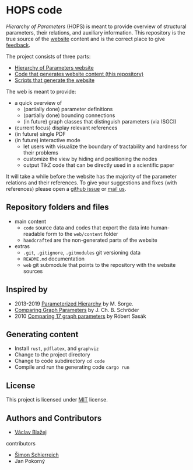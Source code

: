 # HOPS code

*Hierarchy of Parameters* (HOPS) is meant to provide overview of structural parameters, their relations, and auxiliary information.
This repository is the true source of the [website](https://vaclavblazej.github.io/parameters/) content and is the correct place to give [feedback](https://github.com/vaclavblazej/parameters/issues).

The project consists of three parts:

* [Hierarchy of Parameters website](https://vaclavblazej.github.io/parameters/)
* [Code that generates website content (this repository)](https://github.com/vaclavblazej/parameters-code)
* [Scripts that generate the website](https://github.com/vaclavblazej/parameters)

The web is meant to provide:

* a quick overview of
    * (partially done) parameter definitions
    * (partially done) bounding connections
    * (in future) graph classes that distinguish parameters (via ISGCI)
* (current focus) display relevant references
* (in future) single PDF
* (in future) interactive mode
    * let users with visualize the boundary of tractability and hardness for their problems
    * customize the view by hiding and positioning the nodes
    * output TikZ code that can be directly used in a scientific paper

It will take a while before the website has the majority of the parameter relations and their references.
To give your suggestions and fixes (with references) please open a [github issue](https://github.com/vaclavblazej/parameters/issues) or [mail us](vaclav.blazej@warwick.ac.uk).

## Repository folders and files

* main content
    * `code` source data and codes that export the data into human-readable form to the `web/content` folder
    * `handcrafted` are the non-generated parts of the website
* extras
    * `.git`, `.gitignore`, `.gitmodules` git versioning data
    * `README.md` documentation
    * `web` git submodule that points to the repository with the website sources

## Inspired by

* 2013-2019 [Parameterized Hierarchy](https://manyu.pro/assets/parameter-hierarchy.pdf) by M. Sorge.
* [Comparing Graph Parameters](https://fpt.akt.tu-berlin.de/publications/theses/BA-Schr%C3%B6der.pdf) by J. Ch. B. Schröder
* 2010 [Comparing 17 graph parameters](https://core.ac.uk/download/pdf/30926677.pdf) by Róbert Sasák

## Generating content

* Install `rust`, `pdflatex`, and `graphviz`
* Change to the project directory
* Change to code subdirectory `cd code`
* Compile and run the generating code `cargo run`

## License

This project is licensed under [MIT](LICENSE) license.

## Authors and Contributors

* [Václav Blažej](https://blazeva1.pages.fit/)

contributors

* [Šimon Schierreich](https://pages.fit.cvut.cz/schiesim/)
* Jan Pokorný
